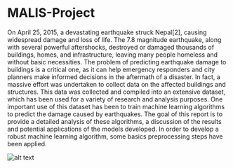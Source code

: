 # MALIS-Project

On April 25, 2015, a devastating earthquake struck
Nepal[2], causing widespread damage and loss of life. The
7.8 magnitude earthquake, along with several powerful aftershocks, destroyed or damaged thousands of buildings, homes,
and infrastructure, leaving many people homeless and without
basic necessities.
The problem of predicting earthquake damage to buildings
is a critical one, as it can help emergency responders and
city planners make informed decisions in the aftermath of a
disaster. In fact, a massive effort was undertaken to collect
data on the affected buildings and structures. This data was
collected and compiled into an extensive dataset, which has
been used for a variety of research and analysis purposes.
One important use of this dataset has been to train machine learning algorithms to predict the damage caused by
earthquakes. The goal of this report is to provide a detailed
analysis of these algorithms, a discussion of the results and
potential applications of the models developed.
In order to develop a robust machine learning algorithm,
some basics preprocessing steps have been applied.

![alt text](https://i.natgeofe.com/n/ea3d92b5-0e46-47c5-ab35-bab7d616ec4f/01nepalday2_3x2.jpg)
